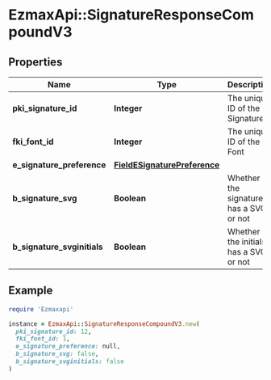 # EzmaxApi::SignatureResponseCompoundV3

## Properties

| Name | Type | Description | Notes |
| ---- | ---- | ----------- | ----- |
| **pki_signature_id** | **Integer** | The unique ID of the Signature |  |
| **fki_font_id** | **Integer** | The unique ID of the Font |  |
| **e_signature_preference** | [**FieldESignaturePreference**](FieldESignaturePreference.md) |  |  |
| **b_signature_svg** | **Boolean** | Whether the signature has a SVG or not |  |
| **b_signature_svginitials** | **Boolean** | Whether the initials has a SVG or not |  |

## Example

```ruby
require 'Ezmaxapi'

instance = EzmaxApi::SignatureResponseCompoundV3.new(
  pki_signature_id: 12,
  fki_font_id: 1,
  e_signature_preference: null,
  b_signature_svg: false,
  b_signature_svginitials: false
)
```

